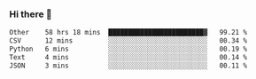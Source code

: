 ### Hi there 👋

<!--
**swolbroham/swolbroham** is a ✨ _special_ ✨ repository because its `README.md` (this file) appears on your GitHub profile.

Here are some ideas to get you started:

- 🔭 I’m currently working on ...
- 🌱 I’m currently learning ...
- 👯 I’m looking to collaborate on ...
- 🤔 I’m looking for help with ...
- 💬 Ask me about ...
- 📫 How to reach me: ...
- 😄 Pronouns: ...
- ⚡ Fun fact: ...
-->


<!--START_SECTION:waka-->

```txt
Other    58 hrs 18 mins  ████████████████████████▓   99.21 %
CSV      12 mins         ░░░░░░░░░░░░░░░░░░░░░░░░░   00.34 %
Python   6 mins          ░░░░░░░░░░░░░░░░░░░░░░░░░   00.19 %
Text     4 mins          ░░░░░░░░░░░░░░░░░░░░░░░░░   00.14 %
JSON     3 mins          ░░░░░░░░░░░░░░░░░░░░░░░░░   00.11 %
```

<!--END_SECTION:waka-->

